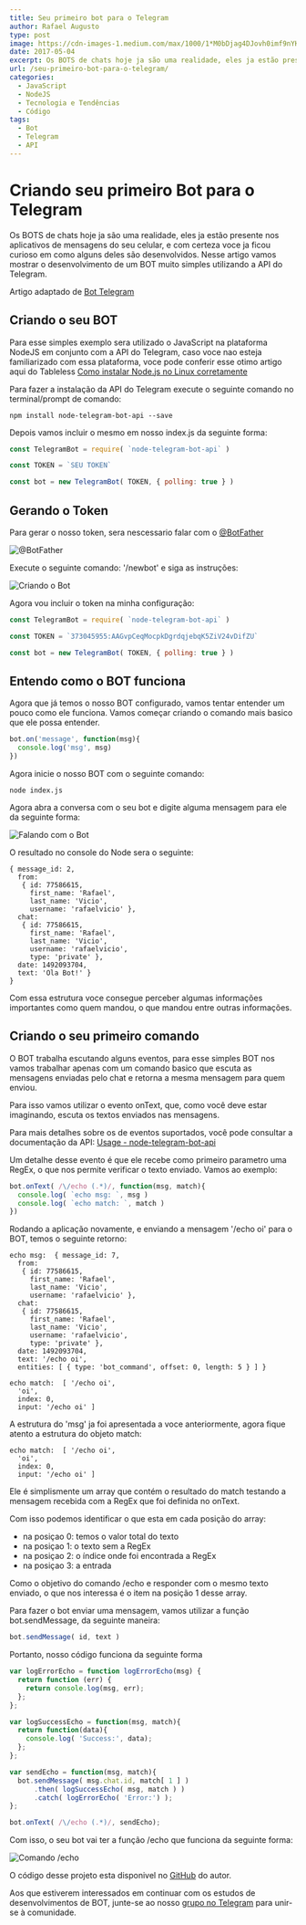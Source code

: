 ```yaml
---
title: Seu primeiro bot para o Telegram
author: Rafael Augusto
type: post
image: https://cdn-images-1.medium.com/max/1000/1*M0bDjag4DJovh0imf9nYKQ.png
date: 2017-05-04
excerpt: Os BOTS de chats hoje ja são uma realidade, eles ja estão presente nos aplicativos de mensagens do seu celular, e com certeza voce ja ficou curioso em como alguns deles são desenvolvidos. Nesse artigo vamos mostrar o desenvolvimento de um BOT muito simples utilizando a API do Telegram.
url: /seu-primeiro-bot-para-o-telegram/
categories:
  - JavaScript
  - NodeJS
  - Tecnologia e Tendências
  - Código
tags:
  - Bot
  - Telegram
  - API
---
```


# Criando seu primeiro Bot para o Telegram

Os BOTS de chats hoje ja são uma realidade, eles ja estão presente nos aplicativos de mensagens do seu celular, e com certeza voce ja ficou curioso em como alguns deles são desenvolvidos. Nesse artigo vamos mostrar o desenvolvimento de um BOT muito simples utilizando a API do Telegram.

Artigo adaptado de [Bot Telegram](https://github.com/suissa/bot-telegram)

## Criando o seu BOT

Para esse simples exemplo sera utilizado o JavaScript na plataforma NodeJS em conjunto com a API do Telegram, caso voce nao esteja familiarizado com essa plataforma, voce pode conferir esse otimo artigo aqui do Tableless [Como instalar Node.js no Linux corretamente](https://tableless.com.br/como-instalar-node-js-no-linux-corretamente-ubuntu-debian-elementary-os/)

Para fazer a instalação da API do Telegram execute o seguinte comando no terminal/prompt de comando:

```
npm install node-telegram-bot-api --save
```

Depois vamos incluir o mesmo em nosso index.js da seguinte forma:

```js
const TelegramBot = require( `node-telegram-bot-api` )

const TOKEN = `SEU TOKEN`

const bot = new TelegramBot( TOKEN, { polling: true } )
```

## Gerando o Token

Para gerar o nosso token, sera nescessario falar com o [@BotFather](https://telegram.me/botfather)

![@BotFather](http://i.imgur.com/3dvVOwT.png)

Execute o seguinte comando: '/newbot' e siga as instruções:

![Criando o Bot](http://i.imgur.com/q5GsuRY.png)

Agora vou incluir o token na minha configuração:

```js
const TelegramBot = require( `node-telegram-bot-api` )

const TOKEN = `373045955:AAGvpCeqMocpkDgrdqjebqK5ZiV24vDifZU`

const bot = new TelegramBot( TOKEN, { polling: true } )
```
## Entendo como o BOT funciona

Agora que já temos o nosso BOT configurado, vamos tentar entender um pouco como ele funciona. Vamos começar criando o comando mais basico que ele possa entender.

```js
bot.on('message', function(msg){
  console.log('msg', msg)
})
```

Agora inicie o nosso BOT com o seguinte comando:

```
node index.js
```

Agora abra a conversa com o seu bot e digite alguma mensagem para ele da seguinte forma:

![Falando com o Bot](http://i.imgur.com/nocVBto.png)

O resultado no console do Node sera o seguinte:

```
{ message_id: 2,
  from:
   { id: 77586615,
     first_name: 'Rafael',
     last_name: 'Vicio',
     username: 'rafaelvicio' },
  chat:
   { id: 77586615,
     first_name: 'Rafael',
     last_name: 'Vicio',
     username: 'rafaelvicio',
     type: 'private' },
  date: 1492093704,
  text: 'Ola Bot!' }
}
```

Com essa estrutura voce consegue perceber algumas informações importantes como quem mandou, o que mandou entre outras informações.

## Criando o seu primeiro comando

O BOT trabalha escutando alguns eventos, para esse simples BOT nos vamos trabalhar apenas com um comando basico que escuta as mensagens enviadas pelo chat e retorna a mesma mensagem para quem enviou.

Para isso vamos utilizar o evento onText, que, como você deve estar imaginando, escuta os textos enviados nas mensagens.

Para mais detalhes sobre os de eventos suportados, você pode consultar a documentação da API: [Usage - node-telegram-bot-api](https://github.com/yagop/node-telegram-bot-api/blob/master/doc/usage.md)

Um detalhe desse evento é que ele recebe como primeiro parametro uma RegEx, o que nos permite verificar o texto enviado. Vamos ao exemplo:

```js
bot.onText( /\/echo (.*)/, function(msg, match){
  console.log( `echo msg: `, msg )
  console.log( `echo match: `, match )
})
```

Rodando a aplicação novamente, e enviando a mensagem '/echo oi' para o BOT, temos o seguinte retorno:

```
echo msg:  { message_id: 7,
  from:
   { id: 77586615,
     first_name: 'Rafael',
     last_name: 'Vicio',
     username: 'rafaelvicio' },
  chat:
   { id: 77586615,
     first_name: 'Rafael',
     last_name: 'Vicio',
     username: 'rafaelvicio',
     type: 'private' },
  date: 1492093704,
  text: '/echo oi',
  entities: [ { type: 'bot_command', offset: 0, length: 5 } ] }

echo match:  [ '/echo oi',
  'oi',
  index: 0,
  input: '/echo oi' ]
```

A estrutura do 'msg' ja foi apresentada a voce anteriormente, agora fique atento a estrutura do objeto match:

```
echo match:  [ '/echo oi',
  'oi',
  index: 0,
  input: '/echo oi' ]
```

Ele é simplismente um array que contém o resultado do match testando a mensagem recebida com a RegEx que foi definida no onText.

Com isso podemos identificar o que esta em cada posição do array:

* na posiçao 0: temos o valor total do texto
* na posiçao 1: o texto sem a RegEx
* na posiçao 2: o índice onde foi encontrada a RegEx
* na posiçao 3: a entrada

Como o objetivo do comando /echo e responder com o mesmo texto enviado, o que nos interessa é o item na posição 1 desse array.

Para fazer o bot enviar uma mensagem, vamos utilizar a função bot.sendMessage, da seguinte maneira:

```js
bot.sendMessage( id, text )
```

Portanto, nosso código funciona da seguinte forma

```js
var logErrorEcho = function logErrorEcho(msg) {
  return function (err) {
    return console.log(msg, err);
  };
};

var logSuccessEcho = function(msg, match){
  return function(data){
    console.log( 'Success:', data);
  };
};

var sendEcho = function(msg, match){
  bot.sendMessage( msg.chat.id, match[ 1 ] )
      .then( logSuccessEcho( msg, match ) )
      .catch( logErrorEcho( 'Error:') );
};

bot.onText( /\/echo (.*)/, sendEcho);
```
Com isso, o seu bot vai ter a função /echo que funciona da seguinte forma:

![Comando /echo](http://i.imgur.com/nocVBto.png)

O código desse projeto esta disponivel no [GitHub](https://github.com/rafaelvicio/primeiro-bot) do autor.

Aos que estiverem interessados em continuar com os estudos de desenvolvimentos de BOT, junte-se ao nosso [grupo no Telegram](https://t.me/brbotdevs) para unir-se à comunidade.
